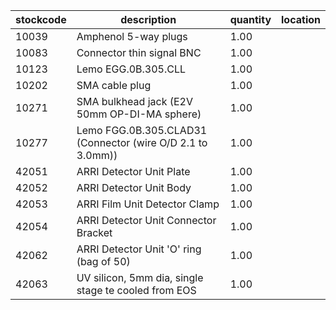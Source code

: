 |stockcode|description|quantity|location|
|---------|-----------|--------|--------|
|10039|Amphenol 5-way plugs|1.00||
|10083|Connector thin signal BNC|1.00||
|10123|Lemo EGG.0B.305.CLL|1.00||
|10202|SMA cable plug|1.00||
|10271|SMA bulkhead jack (E2V 50mm OP-DI-MA sphere)|1.00||
|10277|Lemo FGG.0B.305.CLAD31  (Connector (wire O/D 2.1 to 3.0mm))|1.00||
|42051|ARRI Detector Unit Plate|1.00||
|42052|ARRI Detector Unit Body|1.00||
|42053|ARRI Film Unit Detector Clamp|1.00||
|42054|ARRI Detector Unit Connector Bracket|1.00||
|42062|ARRI Detector Unit 'O' ring (bag of 50)|1.00||
|42063|UV silicon, 5mm dia, single stage te cooled from EOS|1.00||
